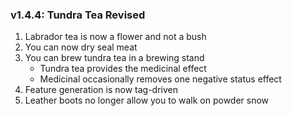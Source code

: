 ### v1.4.4: Tundra Tea Revised

1. Labrador tea is now a flower and not a bush
2. You can now dry seal meat
3. You can brew tundra tea in a brewing stand
    * Tundra tea provides the medicinal effect
    * Medicinal occasionally removes one negative status effect
4. Feature generation is now tag-driven
5. Leather boots no longer allow you to walk on powder snow
